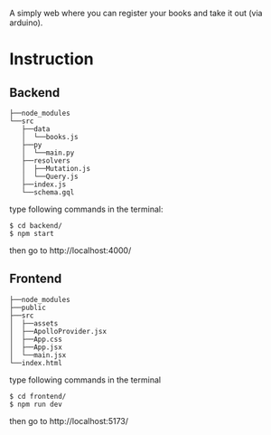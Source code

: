 A simply web where you can register your books and take it out (via arduino).

# Instruction

## Backend
```
├──node_modules
└──src
   ├──data
   │  └──books.js
   ├──py
   │  └──main.py
   ├──resolvers
   │  ├──Mutation.js
   │  └──Query.js
   ├──index.js
   └──schema.gql
```

type following commands in the terminal:
```
$ cd backend/
$ npm start
```

then go to http://localhost:4000/

## Frontend
```
├──node_modules
├──public
├──src
│  ├──assets
│  ├──ApolloProvider.jsx
│  ├──App.css
│  ├──App.jsx
│  └──main.jsx
└──index.html
```

type following commands in the terminal
```
$ cd frontend/
$ npm run dev
```

then go to http://localhost:5173/
